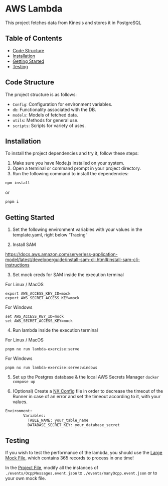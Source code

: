 
# AWS Lambda

This project fetches data from Kinesis and stores it in PostgreSQL


## Table of Contents

- [Code Structure](#code-structure)
- [Installation](#installation)
- [Getting Started](#getting-started)
- [Testing](#testing)

## Code Structure

The project structure is as follows:

- `Config`: Configuration for environment variables.
- `db`: Functionality associated with the DB.
- `models`: Models of fetched data.
- `utils`: Methods for general use.
- `scripts`: Scripts for variety of uses.

## Installation

To install the project dependencies and try it, follow these steps:

1. Make sure you have Node.js installed on your system.
2. Open a terminal or command prompt in your project directory.
3. Run the following command to install the dependencies:
```bash
npm install 
```
or
```bash
pnpm i
```

## Getting Started

1. Set the following environment variables
   with your values in the template.yaml, right below 'Tracing'

2. Install SAM

https://docs.aws.amazon.com/serverless-application-model/latest/developerguide/install-sam-cli.html#install-sam-cli-instructions

3. Set mock creds for SAM inside the execution terminal

For Linux / MacOS

```
export AWS_ACCESS_KEY_ID=mock
export AWS_SECRET_ACCESS_KEY=mock
```

For Windows

```
set AWS_ACCESS_KEY_ID=mock
set AWS_SECRET_ACCESS_KEY=mock
```

4. Run lambda inside the execution terminal

For Linux / MacOS

`pnpm nx run lambda-exercise:serve`

For Windows

`pnpm nx run lambda-exercise:serve:windows`

5. Set up the Postgres database & the local AWS Secrets Manager
`docker compose up`

6. (Optional) Create a [NX Config](./nx.json) file in order to decrease the timeout of the Runner in case of an error and set the timeout according to it, with your values.


```bash
Environment:
        Variables:
          TABLE_NAME: your_table_name
          DATABASE_SECRET_KEY: your_database_secret
```

## Testing

If you wish to test the performance of the lambda, you 
should use the [Large Mock File](./events/manyOcpp.json), which contains 365 records to process in one time!

In the [Project File](./project.json), modify all the instances of ``./events/OcppMessages.event.json`` to
``./events/manyOcpp.event.json`` or to your own mock file.

